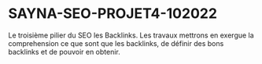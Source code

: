 # SAYNA-SEO-PROJET4-102022
Le troisième pilier du SEO les Backlinks. Les travaux mettrons en exergue la comprehension ce que sont que les backlinks, de définir des bons backlinks et de pouvoir en obtenir.
